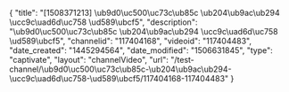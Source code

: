 {
    "title": "[1508371213] \ub9d0\uc500\uc73c\ub85c \ub204\ub9ac\ub294 \ucc9c\uad6d\uc758 \ud589\ubcf5",
    "description": "\ub9d0\uc500\uc73c\ub85c \ub204\ub9ac\ub294 \ucc9c\uad6d\uc758 \ud589\ubcf5",
    "channelid": "117404168",
    "videoid": "117404483",
    "date_created": "1445294564",
    "date_modified": "1506631845",
    "type": "captivate",
    "layout": "channelVideo",
    "url": "\/test-channel\/\ub9d0\uc500\uc73c\ub85c-\ub204\ub9ac\ub294-\ucc9c\uad6d\uc758-\ud589\ubcf5\/117404168-117404483"
}